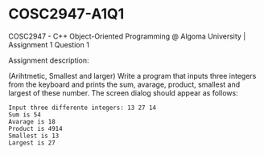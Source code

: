 # COSC2947-A1Q1
COSC2947 - C++ Object-Oriented Programming @ Algoma University | Assignment 1 Question 1


Assignment description:

(Arihtmetic, Smallest and larger)
Write a program that inputs three integers from the keyboard and prints the sum, avarage, product, smallest and largest of these number.
The screen dialog should appear as follows:

    Input three differente integers: 13 27 14
    Sum is 54
    Avarage is 18
    Product is 4914
    Smallest is 13
    Largest is 27
    
    
